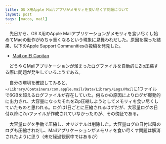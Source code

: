 ```yaml
---
title: OS X用Apple Mailアプリがメモリィを食い尽くす問題について
layout: post
tags: [macos, mail]
---
```

　先日から、OS X用のApple Mailアプリケーションがメモリィを食い尽くし始めてMacの動作がめちゃ重くなるという現象に見舞われだした。原因を探った結果、以下のApple Support Communitiesの投稿を発見した。

- [Mail on El Capitan](https://discussions.apple.com/message/29062685#29062685)

　どうやらMailアプリケーションが溜まったログファイルを自動的にZip圧縮する際に問題が発生しているようである。

　自分の環境を確認してみると、`~/Library/Containers/com.apple.mail/Data/Library/Logs/Mail`に1ファイルで6GBを超えるログファイルが存在していた。何らかの原因によりログが爆発的に出力され、大容量になったそれをZip圧縮しようとしてメモリィを食い尽くしていたものと思われる。ログは1日ごとに圧縮されるはずだが、大容量ログの日付以降にZipファイルが作成されていなかったのが、その傍証である。

　大容量ログを手動で圧縮し、オリジナルは削除した。大容量ログの日付以降のログも圧縮されだし、Mailアプリケーションがメモリィを食い尽くす問題は解消されたように思う（未だ経過観察中ではあるが）
